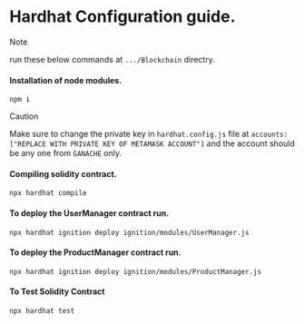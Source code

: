 # Hardhat Configuration guide.

> [!NOTE]
> run these below commands at ` .../Blockchain ` directry.

#### Installation of node modules.
```
npm i 
```

> [!CAUTION]
> Make sure to change the private key in ` hardhat.config.js ` file at ` accounts:["REPLACE WITH PRIVATE KEY OF METAMASK ACCOUNT"] ` and the account should be any one from ` GANACHE ` only.

#### Compiling solidity contract.
```
npx hardhat compile
```

#### To deploy the UserManager contract run.
```
npx hardhat ignition deploy ignition/modules/UserManager.js
```

#### To deploy the ProductManager contract run.
```
npx hardhat ignition deploy ignition/modules/ProductManager.js
```

#### To Test Solidity Contract
```
npx hardhat test
```
